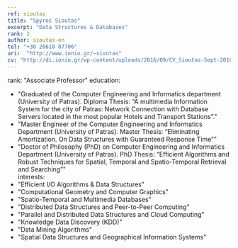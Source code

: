 ```yaml
---
ref: sioutas
title: "Spyros Sioutas"
excerpt: "Data Structures & Databases"
rank: 2
author: sioutas-en
tel: "+30 26610 87706"
uri:  "http://www.ionio.gr/~sioutas"
cv: "http://di.ionio.gr/wp-content/uploads/2016/09/CV_Sioutas-Sept-2016-GR.pdf"
---
```


rank: "Assοciate Professor"
education:
  - "Graduated of the Computer Engineering and Informatics department (University of Patras).
Diploma Thesis: “A multimedia Information System for the city of Patras: Network Connection with Database Servers located in the most popular Hotels and Transport Stations”."
  - "Master Engineer of the Computer Engineering and Informatics Department (University of Patras).
Master Thesis: “Eliminating Amortization. On Data Structures with Guaranteed Response Time”"
  - "Doctor of Philosophy (PhD) on Computer Engineering and Informatics Department (University of Patras).
PhD Thesis: “Efficient Algorithms and Robust Techniques for Spatial, Temporal and Spatio-Temporal Retrieval and Searching”"  
interests:
  - "Efficient I/O Algorithms & Data Structures"
  - "Computational Geometry and Computer Graphics"
  - "Spatio-Temporal and Multimedia Databases"
  - "Distributed Data Structures and Peer-to-Peer Computing"
  - "Parallel and Distributed Data Structures and Cloud Computing"
  - "Knowledge Data Discovery (KDD)"
  - "Data Mining Algorithms"
  - "Spatial Data Structures and Geographical Information Systems"

